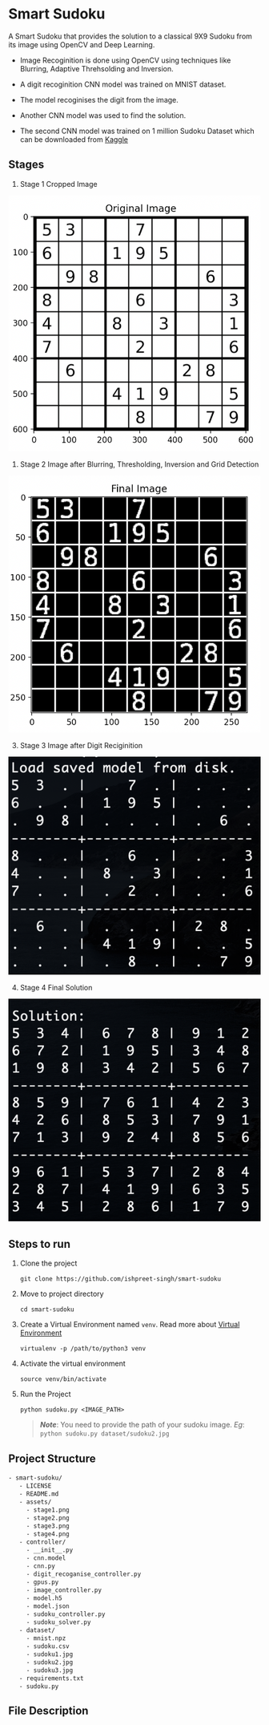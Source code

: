 # Smart Sudoku

A Smart Sudoku that provides the solution to a classical 9X9 Sudoku from its image using OpenCV and Deep Learning.

* Image Recoginition is done using OpenCV using techniques like Blurring, Adaptive Threhsolding and Inversion.

* A digit recoginition CNN model was trained on MNIST dataset. 
  
* The model recoginises the digit from the image. 
  
* Another CNN model was used to find the solution. 
  
* The second CNN model was trained on 1 million Sudoku Dataset which can be downloaded from [Kaggle](https://www.kaggle.com/bryanpark/sudoku)


## Stages

1. Stage 1 Cropped Image
   
![<image src="https://github.com/ishpreet-singh/smart-sudoku/blob/master/assets/stage1.png" width="200" height="200"/>](https://github.com/ishpreet-singh/smart-sudoku/blob/master/assets/stage1.png)

1. Stage 2 Image after Blurring, Thresholding, Inversion and Grid Detection

![Image after Preprocessing](https://github.com/ishpreet-singh/smart-sudoku/blob/master/assets/stage2.png)

3. Stage 3 Image after Digit Reciginition

![Image after Digit Reciginition](https://github.com/ishpreet-singh/smart-sudoku/blob/master/assets/stage3.png)

4. Stage 4 Final Solution

![Solution](https://github.com/ishpreet-singh/smart-sudoku/blob/master/assets/stage4.png)


## Steps to run

1. Clone the project
    ```
    git clone https://github.com/ishpreet-singh/smart-sudoku
    ```

2. Move to project directory
    ```
    cd smart-sudoku
    ```

3. Create a Virtual Environment named `venv`. Read more about [Virtual Environment](https://docs.python.org/3/library/venv.html)

    ```
    virtualenv -p /path/to/python3 venv
    ```

4. Activate the virtual environment

    ```
    source venv/bin/activate
    ```

5. Run the Project

    ```
    python sudoku.py <IMAGE_PATH>
    ```
    
    >***Note***: You need to provide the path of your sudoku image.
    > *Eg*: `python sudoku.py dataset/sudoku2.jpg`  

## Project Structure

```
- smart-sudoku/
   - LICENSE
   - README.md
   - assets/
     - stage1.png
     - stage2.png
     - stage3.png
     - stage4.png
   - controller/
     - __init__.py
     - cnn.model
     - cnn.py
     - digit_recoganise_controller.py
     - gpus.py
     - image_controller.py
     - model.h5
     - model.json
     - sudoku_controller.py
     - sudoku_solver.py
   - dataset/
     - mnist.npz
     - sudoku.csv
     - sudoku1.jpg
     - sudoku2.jpg
     - sudoku3.jpg
   - requirements.txt
   - sudoku.py
```

## File Description

